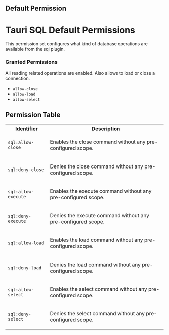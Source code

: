 ## Default Permission

# Tauri SQL Default Permissions

This permission set configures what kind of
database operations are available from the sql plugin.

### Granted Permissions

All reading related operations are enabled.
Also allows to load or close a connection.



- `allow-close`
- `allow-load`
- `allow-select`

## Permission Table

<table>
<tr>
<th>Identifier</th>
<th>Description</th>
</tr>


<tr>
<td>

`sql:allow-close`

</td>
<td>

Enables the close command without any pre-configured scope.

</td>
</tr>

<tr>
<td>

`sql:deny-close`

</td>
<td>

Denies the close command without any pre-configured scope.

</td>
</tr>

<tr>
<td>

`sql:allow-execute`

</td>
<td>

Enables the execute command without any pre-configured scope.

</td>
</tr>

<tr>
<td>

`sql:deny-execute`

</td>
<td>

Denies the execute command without any pre-configured scope.

</td>
</tr>

<tr>
<td>

`sql:allow-load`

</td>
<td>

Enables the load command without any pre-configured scope.

</td>
</tr>

<tr>
<td>

`sql:deny-load`

</td>
<td>

Denies the load command without any pre-configured scope.

</td>
</tr>

<tr>
<td>

`sql:allow-select`

</td>
<td>

Enables the select command without any pre-configured scope.

</td>
</tr>

<tr>
<td>

`sql:deny-select`

</td>
<td>

Denies the select command without any pre-configured scope.

</td>
</tr>
</table>
